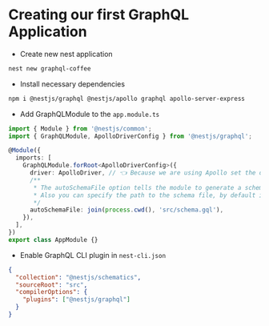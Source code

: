 # Creating our first GraphQL Application

- Create new nest application

```bash
nest new graphql-coffee
```

- Install necessary dependencies

```bash
npm i @nestjs/graphql @nestjs/apollo graphql apollo-server-express
```

- Add GraphQLModule to the `app.module.ts`

```typescript
import { Module } from '@nestjs/common';
import { GraphQLModule, ApolloDriverConfig } from '@nestjs/graphql';

@Module({
  imports: [
    GraphQLModule.forRoot<ApolloDriverConfig>({
      driver: ApolloDriver, // 👈 Because we are using Apollo set the driver to ApolloDriver
      /**
       * The autoSchemaFile option tells the module to generate a schema file
       * Also you can specify the path to the schema file, by default it will be generated in the memory
       */
      autoSchemaFile: join(process.cwd(), 'src/schema.gql'),
    }),
  ],
})
export class AppModule {}
```

- Enable GraphQL CLI plugin in `nest-cli.json`

```json
{
  "collection": "@nestjs/schematics",
  "sourceRoot": "src",
  "compilerOptions": {
    "plugins": ["@nestjs/graphql"]
  }
}
```
